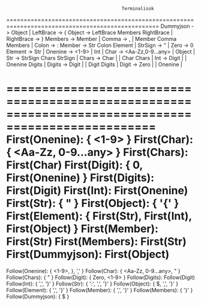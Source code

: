 										       Terminalisok
==================================================================================================
Dummyjson -> Object									| LeftBrace -> { 
Object -> LeftBrace Members RightBrace				              | RightBrace -> }
Members -> Member									| Comma -> ,
         | Member Comma Members						       | Colon -> :
Member -> Str Colon Element							       | StrSign -> "
                                                                             | Zero -> 0
Element -> Str									| Onenine -> <1-9>
         | Int									| Char -> <Aa-Zz,0-9...any>
	  | Object								       | 
Str -> StrSign Chars StrSign						       |
Chars -> Char										|
       | Char Chars									|
Int -> Digit										|
     | Onenine Digits								|
Digits -> Digit									|
        | Digit Digits								|
Digit -> Zero										|
       | Onenine									|

===================================================================================================
First(Onenine): { <1-9> }
First(Char): { <Aa-Zz, 0-9...any> }
First(Chars): First(Char)
First(Digit): { 0, First(Onenine) }
First(Digits): First(Digit)
First(Int): First(Onenine)
First(Str): { " }
First(Object): { '{' }
First(Element): { First(Str), First(Int), First(Object) }
First(Member): First(Str)
First(Members): First(Str)
First(Dummyjson): First(Object)
===================================================================================================
Follow(Onenine): { <1-9>, }, ',' }
Follow(Char): { <Aa-Zz, 0-9...any>, " }
Follow(Chars): { " }
Follow(Digit): { Zero, <1-9> }
Follow(Digits): Follow(Digit)
Follow(Int): { ',', '}' }
Follow(Str): { ':', ',', '}' }
Follow(Object): { $, ',', '}' }
Follow(Element): { ',', '}' }
Follow(Member): { ',', '}' }
Follow(Members): { '}' }
Follow(Dummyjson): { $ }

